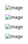 
![image](https://github.com/satyamjaysawal/Struts-Spring-Task-List/assets/108862706/647a6608-f025-462c-91ad-de771d415601)

![image](https://github.com/satyamjaysawal/Struts-Spring-Task-List/assets/108862706/45e6d386-1ef9-4dca-a801-ac8729659e70)

![image](https://github.com/satyamjaysawal/Struts-Spring-Task-List/assets/108862706/06b67ea4-7070-4441-bf2d-b9d0ce20e423)

![image](https://github.com/satyamjaysawal/Struts-Spring-Task-List/assets/108862706/6d82f6b9-da9a-44be-b467-3163ae8dd108)
